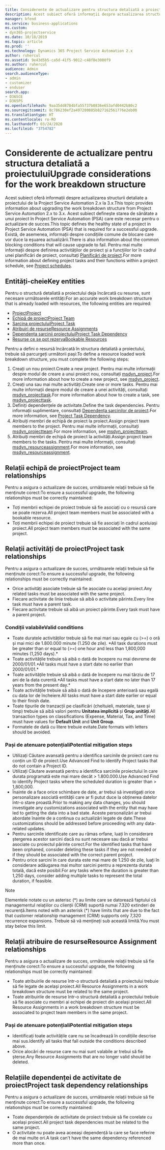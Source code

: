 ```yaml
---
title: Considerente de actualizare pentru structura detaliată a proiectului
description: Acest subiect oferă informații despre actualizarea structurii detaliate a proiectului de la Project Service Automation 2.x la 3.x.
manager: kfend
ms.service: business-applications
ms.custom:
- dyn365-projectservice
ms.date: 10/18/2019
ms.topic: article
ms.prod: ''
ms.technology: Dynamics 365 Project Service Automation 2.x
author: ruhercul
ms.assetid: 9e43d5b5-ca5d-41f5-9012-c48f8e3080f9
ms.author: ruhercul
audience: Admin
search.audienceType:
- admin
- customizer
- enduser
search.app:
- D365CE
- D365PS
ms.openlocfilehash: 9aa35dd8784bfa55737b0836e653afd0442b80c2
ms.sourcegitcommit: 8c786230ef2a497280885b827162561776e2eb00
ms.translationtype: HT
ms.contentlocale: ro-RO
ms.lasthandoff: 03/24/2020
ms.locfileid: "3754782"
---
```

# <a name="upgrade-considerations-for-the-work-breakdown-structure"></a><span data-ttu-id="dd859-103">Considerente de actualizare pentru structura detaliată a proiectului</span><span class="sxs-lookup"><span data-stu-id="dd859-103">Upgrade considerations for the work breakdown structure</span></span>
<span data-ttu-id="dd859-104">Acest subiect oferă informații despre actualizarea structurii detaliate a proiectului de la Project Service Automation 2.x la 3.x.</span><span class="sxs-lookup"><span data-stu-id="dd859-104">This topic provides information about upgrading the work breakdown structure from Project Service Automation 2.x to 3.x.</span></span> <span data-ttu-id="dd859-105">Acest subiect definește starea de sănătate a unui proiect în Project Service Automation (PSA) care este necesar pentru o actualizare de succes.</span><span class="sxs-lookup"><span data-stu-id="dd859-105">This topic defines the healthy state of a project in Project Service Automation (PSA) that is required for a successful upgrade.</span></span> <span data-ttu-id="dd859-106">Există, de asemenea, informații despre condițiile comune de blocare care vor duce la eșuarea actualizării.</span><span class="sxs-lookup"><span data-stu-id="dd859-106">There is also information about the common blocking conditions that will cause upgrade to fail.</span></span> <span data-ttu-id="dd859-107">Pentru mai multe informații despre definirea activităților de proiect și a funcțiilor lor în cadrul unei planificări de proiect, consultați [Planificări de proiect](project-creating.md).</span><span class="sxs-lookup"><span data-stu-id="dd859-107">For more information about defining project tasks and their functions within a project schedule, see [Project schedules](project-creating.md).</span></span>

## <a name="key-entities"></a><span data-ttu-id="dd859-108">Entități-cheie</span><span class="sxs-lookup"><span data-stu-id="dd859-108">Key entities</span></span>
<span data-ttu-id="dd859-109">Pentru o structură detaliată a proiectului deja încărcată cu resurse, sunt necesare următoarele entități:</span><span class="sxs-lookup"><span data-stu-id="dd859-109">For an accurate work breakdown structure that is already loaded with resources, the following entities are required:</span></span>

- [<span data-ttu-id="dd859-110">Proiect</span><span class="sxs-lookup"><span data-stu-id="dd859-110">Project</span></span>](../developer/entities/msdyn_project.md)
- [<span data-ttu-id="dd859-111">Echipă de proiect</span><span class="sxs-lookup"><span data-stu-id="dd859-111">Project Team</span></span>](../developer/entities/msdyn_projectteam.md)
- [<span data-ttu-id="dd859-112">Sarcina proiectului</span><span class="sxs-lookup"><span data-stu-id="dd859-112">Project Task</span></span>](../developer/entities/msdyn_projecttask.md)
- [<span data-ttu-id="dd859-113">Atribuiri de resurse</span><span class="sxs-lookup"><span data-stu-id="dd859-113">Resource Assignments</span></span>](../developer/entities/msdyn_resourceassignment.md)
- [<span data-ttu-id="dd859-114">Dependența sarcinii proiectului</span><span class="sxs-lookup"><span data-stu-id="dd859-114">Project Task Dependency</span></span>](../developer/entities/msdyn_projecttaskdependency.md)
- [<span data-ttu-id="dd859-115">Resurse ce se pot rezerva</span><span class="sxs-lookup"><span data-stu-id="dd859-115">Bookable Resources</span></span>](../developer/entities/bookableresource.md)

<span data-ttu-id="dd859-116">Pentru a defini o resursă încărcată în structura detaliată a proiectului, trebuie să parcurgeți următorii pași:</span><span class="sxs-lookup"><span data-stu-id="dd859-116">To define a resource loaded work breakdown structure, you must complete the following steps:</span></span>

1. <span data-ttu-id="dd859-117">Creați un nou proiect.</span><span class="sxs-lookup"><span data-stu-id="dd859-117">Create a new project.</span></span> <span data-ttu-id="dd859-118">Pentru mai multe informații despre modul de creare a unui proiect nou, consultați [msdyn_project](../developer/entities/msdyn_project.md).</span><span class="sxs-lookup"><span data-stu-id="dd859-118">For more information about how to create a new project, see [msdyn_project](../developer/entities/msdyn_project.md).</span></span>
2. <span data-ttu-id="dd859-119">Creați una sau mai multe activități.</span><span class="sxs-lookup"><span data-stu-id="dd859-119">Create one or more tasks.</span></span> <span data-ttu-id="dd859-120">Pentru mai multe informații despre modul de creare a unei activități, consultați [msdyn_projecttask](../developer/entities/msdyn_projecttask.md).</span><span class="sxs-lookup"><span data-stu-id="dd859-120">For more information about how to create a task, see [msdyn_projecttask](../developer/entities/msdyn_projecttask.md).</span></span>
3. <span data-ttu-id="dd859-121">Definiți dependențele de activitate.</span><span class="sxs-lookup"><span data-stu-id="dd859-121">Define the task dependencies.</span></span> <span data-ttu-id="dd859-122">Pentru informații suplimentare, consultați [Dependența sarcinilor de proiect](../developer/entities/msdyn_projecttaskdependency.md).</span><span class="sxs-lookup"><span data-stu-id="dd859-122">For more information, see [Project Task Dependency](../developer/entities/msdyn_projecttaskdependency.md).</span></span>
4. <span data-ttu-id="dd859-123">Atribuiți membri de echipă de proiect la proiect.</span><span class="sxs-lookup"><span data-stu-id="dd859-123">Assign project team members to the project.</span></span> <span data-ttu-id="dd859-124">Pentru mai multe informații, consultați [msdyn_projectteam](../developer/entities/msdyn_projectteam.md).</span><span class="sxs-lookup"><span data-stu-id="dd859-124">For more information, see [msdyn_projectteam](../developer/entities/msdyn_projectteam.md).</span></span>
5. <span data-ttu-id="dd859-125">Atribuiți membri de echipă de proiect la activități.</span><span class="sxs-lookup"><span data-stu-id="dd859-125">Assign project team members to the tasks.</span></span> <span data-ttu-id="dd859-126">Pentru mai multe informații, consultați [msdyn_resourceassignment](../developer/entities/msdyn_resourceassignment.md).</span><span class="sxs-lookup"><span data-stu-id="dd859-126">For more information, see [msdyn_resourceassignment](../developer/entities/msdyn_resourceassignment.md).</span></span>

## <a name="project-team-relationships"></a><span data-ttu-id="dd859-127">Relații echipă de proiect</span><span class="sxs-lookup"><span data-stu-id="dd859-127">Project team relationships</span></span>

<span data-ttu-id="dd859-128">Pentru a asigura o actualizare de succes, următoarele relații trebuie să fie menținute corect:</span><span class="sxs-lookup"><span data-stu-id="dd859-128">To ensure a successful upgrade, the following relationships must be correctly maintained:</span></span>
- <span data-ttu-id="dd859-129">Toți membrii echipei de proiect trebuie să fie asociați cu o resursă care se poate rezerva.</span><span class="sxs-lookup"><span data-stu-id="dd859-129">All project team members must be associated with a bookable resource.</span></span>
- <span data-ttu-id="dd859-130">Toți membrii echipei de proiect trebuie să fie asociați în cadrul aceluiași proiect.</span><span class="sxs-lookup"><span data-stu-id="dd859-130">All project team members must be associated with the same project.</span></span> 

## <a name="project-task-relationships"></a><span data-ttu-id="dd859-131">Relații activități de proiect</span><span class="sxs-lookup"><span data-stu-id="dd859-131">Project task relationships</span></span>
<span data-ttu-id="dd859-132">Pentru a asigura o actualizare de succes, următoarele relații trebuie să fie menținute corect:</span><span class="sxs-lookup"><span data-stu-id="dd859-132">To ensure a successful upgrade, the following relationships must be correctly maintained:</span></span>

- <span data-ttu-id="dd859-133">Orice activități asociate trebuie să fie asociate cu același proiect.</span><span class="sxs-lookup"><span data-stu-id="dd859-133">Any related tasks must be associated with the same project.</span></span>
- <span data-ttu-id="dd859-134">Fiecare activitate de linie trebuie să aibă o activitate părinte.</span><span class="sxs-lookup"><span data-stu-id="dd859-134">Every line task must have a parent task.</span></span>
- <span data-ttu-id="dd859-135">Fiecare activitate trebuie să aibă un proiect părinte.</span><span class="sxs-lookup"><span data-stu-id="dd859-135">Every task must have a parent project.</span></span>

### <a name="valid-conditions"></a><span data-ttu-id="dd859-136">Condiții valabile</span><span class="sxs-lookup"><span data-stu-id="dd859-136">Valid conditions</span></span>

- <span data-ttu-id="dd859-137">Toate duratele activităților trebuie să fie mai mari sau egale cu (>=) o oră și mai mici de 1.800.000 minute (1.250 de zile). \*</span><span class="sxs-lookup"><span data-stu-id="dd859-137">All task durations must be greater than or equal to (>=) one hour and less than 1,800,000 minutes (1,250 days).\*</span></span>
- <span data-ttu-id="dd859-138">Toate activitățile trebuie să aibă o dată de începere nu mai devreme de 2000/01/01.\*</span><span class="sxs-lookup"><span data-stu-id="dd859-138">All tasks must have a start date no earlier than 2000/01/01.\*</span></span>
- <span data-ttu-id="dd859-139">Toate activitățile trebuie să aibă o dată de începere nu mai târziu de 17 ani de la data curentă.\*</span><span class="sxs-lookup"><span data-stu-id="dd859-139">All tasks must have a start date no later than 17 years from the present day.\*</span></span>
- <span data-ttu-id="dd859-140">Toate activitățile trebuie să aibă o dată de începere anterioară sau egală cu data lor de încheiere.</span><span class="sxs-lookup"><span data-stu-id="dd859-140">All tasks must have a start date earlier or equal to their finish date.</span></span>
- <span data-ttu-id="dd859-141">Toate tipurile de tranzacții pe clasificări (cheltuieli, materiale, taxe și timp) trebuie să aibă valori pentru **Unitatea implicită** și **Grup unități**.</span><span class="sxs-lookup"><span data-stu-id="dd859-141">All transaction types on classifications (Expense, Material, Tax, and Time) must have values for **Default Unit** and **Unit Group**.</span></span>
- <span data-ttu-id="dd859-142">Formatele de dată cu litere trebuie evitate.</span><span class="sxs-lookup"><span data-stu-id="dd859-142">Date formats with letters should be avoided.</span></span>

### <a name="potential-mitigation-steps"></a><span data-ttu-id="dd859-143">Pași de atenuare potențiali</span><span class="sxs-lookup"><span data-stu-id="dd859-143">Potential mitigation steps</span></span>
- <span data-ttu-id="dd859-144">Utilizați Căutare avansată pentru a identifica sarcinile de proiect care nu conțin un ID de proiect.</span><span class="sxs-lookup"><span data-stu-id="dd859-144">Use Advanced Find to identify Project tasks that do not contain a Project ID.</span></span>
- <span data-ttu-id="dd859-145">Utilizați Căutare avansată pentru a identifica sarcinile proiectului în care durata programată este mai mare decât > 1.800.000.</span><span class="sxs-lookup"><span data-stu-id="dd859-145">Use Advanced Find to identify Project tasks where the scheduled duration is greater than > 1,800,000.</span></span>
- <span data-ttu-id="dd859-146">Înainte de a face orice schimbare de date, ar trebui să investigați orice personalizare asociată entității care ar fi putut duce la obținerea datelor într-o stare proastă.</span><span class="sxs-lookup"><span data-stu-id="dd859-146">Prior to making any data changes, you should investigate any customizations associated with the entity that may have led to getting the data into a bad state.</span></span> <span data-ttu-id="dd859-147">Aceste personalizări ar trebui abordate înainte de a continua cu actualizări legate de date.</span><span class="sxs-lookup"><span data-stu-id="dd859-147">These customizations should be addressed before proceeding with any data-related updates.</span></span>
- <span data-ttu-id="dd859-148">Pentru sarcinile identificate care au rămas orfane, luați în considerare ștergerea acestor sarcini dacă nu sunt necesare sau dacă ar trebui asociate cu proiectul părinte corect.</span><span class="sxs-lookup"><span data-stu-id="dd859-148">For the identified tasks that have been orphaned, consider deleting these tasks if they are not needed or if they should be associated with the correct parent project.</span></span>
- <span data-ttu-id="dd859-149">Pentru orice sarcini în care durata este mai mare de 1.250 de zile, luați în considerare adăugarea mai multor sarcini pentru a reprezenta durata totală, dacă este posibil.</span><span class="sxs-lookup"><span data-stu-id="dd859-149">For any tasks where the duration is greater than 1,250 days, consider adding multiple tasks to represent the total duration, if feasible.</span></span>

> [!NOTE]
> <span data-ttu-id="dd859-150">Elementele notate cu un asterisc (\*) au limite care se datorează faptului că managementul relațiilor cu clienții (CRM) suportă numai 7.320 extinderi de recurență.</span><span class="sxs-lookup"><span data-stu-id="dd859-150">Items noted with an asterisk (\*) have limits that are due to the fact that customer relationship management (CRM) supports only 7,320 recurrence expansions.</span></span> <span data-ttu-id="dd859-151">Trebuie să vă mențineți sub această limită.</span><span class="sxs-lookup"><span data-stu-id="dd859-151">You must stay below this limit.</span></span>

## <a name="resource-assignment-relationships"></a><span data-ttu-id="dd859-152">Relații atribuire de resurse</span><span class="sxs-lookup"><span data-stu-id="dd859-152">Resource Assignment relationships</span></span>
<span data-ttu-id="dd859-153">Pentru a asigura o actualizare de succes, următoarele relații trebuie să fie menținute corect:</span><span class="sxs-lookup"><span data-stu-id="dd859-153">To ensure a successful upgrade, the following relationships must be correctly maintained:</span></span>

- <span data-ttu-id="dd859-154">Toate atribuirile de resurse într-o structură detaliată a proiectului trebuie să fie legate de același proiect.</span><span class="sxs-lookup"><span data-stu-id="dd859-154">All Resource Assignments in a work breakdown structure must be related to the same project.</span></span>
- <span data-ttu-id="dd859-155">Toate atribuirile de resurse într-o structură detaliată a proiectului trebuie să fie asociate cu membri ai echipei de proiect din același proiect.</span><span class="sxs-lookup"><span data-stu-id="dd859-155">All Resource Assignments in a work breakdown structure must be associated to project team members in the same project.</span></span>

### <a name="potential-mitigation-steps"></a><span data-ttu-id="dd859-156">Pași de atenuare potențiali</span><span class="sxs-lookup"><span data-stu-id="dd859-156">Potential mitigation steps</span></span>
- <span data-ttu-id="dd859-157">Identificați toate activitățile care nu se încadrează în condițiile descrise mai sus.</span><span class="sxs-lookup"><span data-stu-id="dd859-157">Identify all tasks that fall outside the conditions described above.</span></span>  
- <span data-ttu-id="dd859-158">Orice alocări de resurse care nu mai sunt valabile ar trebui să fie șterse.</span><span class="sxs-lookup"><span data-stu-id="dd859-158">Any Resource Assignments that are no longer valid should be deleted.</span></span>

## <a name="project-task-dependency-relationships"></a><span data-ttu-id="dd859-159">Relațiile dependenței de activitate de proiect</span><span class="sxs-lookup"><span data-stu-id="dd859-159">Project task dependency relationships</span></span>
<span data-ttu-id="dd859-160">Pentru a asigura o actualizare de succes, următoarele relații trebuie să fie menținute corect:</span><span class="sxs-lookup"><span data-stu-id="dd859-160">To ensure a successful upgrade, the following relationships must be correctly maintained:</span></span>

- <span data-ttu-id="dd859-161">Toate dependențele de activitate de proiect trebuie să fie corelate cu același proiect.</span><span class="sxs-lookup"><span data-stu-id="dd859-161">All project task dependencies must be related to the same project.</span></span>
- <span data-ttu-id="dd859-162">O activitate nu poate avea aceeași dependență la care se face referire de mai multe ori.</span><span class="sxs-lookup"><span data-stu-id="dd859-162">A task can't have the same dependency referenced more than once.</span></span>
